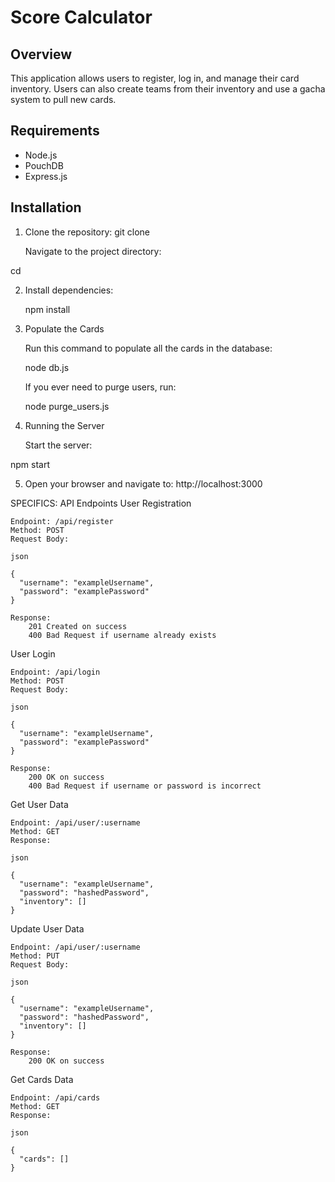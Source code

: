 # Score Calculator

## Overview

This application allows users to register, log in, and manage their card inventory. Users can also create teams from their inventory and use a gacha system to pull new cards.

## Requirements

- Node.js
- PouchDB
- Express.js

## Installation

1. Clone the repository:
   git clone <repository-url>

    Navigate to the project directory:

cd <project-directory>

2. Install dependencies:

    npm install

3. Populate the Cards

    Run this command to populate all the cards in the database:

    node db.js
    

    If you ever need to purge users, run:
    
    node purge_users.js

4. Running the Server

    Start the server:

npm start

5. Open your browser and navigate to:
    http://localhost:3000

SPECIFICS:
API Endpoints
User Registration

    Endpoint: /api/register
    Method: POST
    Request Body:

    json

    {
      "username": "exampleUsername",
      "password": "examplePassword"
    }

    Response:
        201 Created on success
        400 Bad Request if username already exists

User Login

    Endpoint: /api/login
    Method: POST
    Request Body:

    json

    {
      "username": "exampleUsername",
      "password": "examplePassword"
    }

    Response:
        200 OK on success
        400 Bad Request if username or password is incorrect

Get User Data

    Endpoint: /api/user/:username
    Method: GET
    Response:

    json

    {
      "username": "exampleUsername",
      "password": "hashedPassword",
      "inventory": []
    }

Update User Data

    Endpoint: /api/user/:username
    Method: PUT
    Request Body:

    json

    {
      "username": "exampleUsername",
      "password": "hashedPassword",
      "inventory": []
    }

    Response:
        200 OK on success

Get Cards Data

    Endpoint: /api/cards
    Method: GET
    Response:

    json

    {
      "cards": []
    }